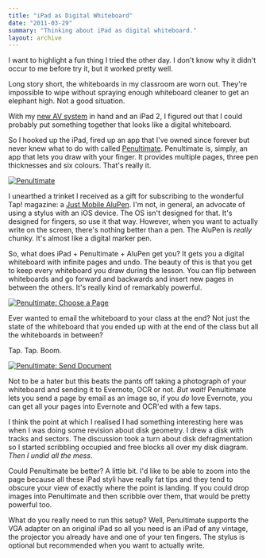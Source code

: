 ```yaml
---
title: "iPad as Digital Whiteboard"
date: "2011-03-29"
summary: "Thinking about iPad as digital whiteboard."
layout: archive
---
```


I want to highlight a fun thing I tried the other day. I don't know why it didn't occur to me before try it, but it worked pretty well.

Long story short, the whiteboards in my classroom are worn out. They're impossible to wipe without spraying enough whiteboard cleaner to get an elephant high. Not a good situation.

With my [new AV system](/blog/2011/3/24/the-next-generation-classroom-av-system.html) in hand and an iPad 2, I figured out that I could probably put something together that looks like a digital whiteboard.

So I hooked up the iPad, fired up an app that I've owned since forever but never knew what to do with called [Penultimate](http://itunes.apple.com/gb/app/penultimate/id354098826?mt=8). Penultimate is, simply, an app that lets you draw with your finger. It provides multiple pages, three pen thicknesses and six colours. That's really it.

[![Penultimate](http://farm6.static.flickr.com/5266/5570589120_14dba180be.jpg)](http://www.flickr.com/photos/fraserspeirs/5570589120/ "Penultimate by fraserspeirs, on Flickr")

I unearthed a trinket I received as a gift for subscribing to the wonderful Tap! magazine: a [Just Mobile AluPen](http://www.xtand.net/alupen.html). I'm not, in general, an advocate of using a stylus with an iOS device. The OS isn't designed for that. It's designed for fingers, so use it that way. However, when you want to actually write on the screen, there's nothing better than a pen. The AluPen is _really_ chunky. It's almost like a digital marker pen.

So, what does iPad + Penultimate + AluPen get you? It gets you a digital whiteboard with infinite pages and undo. The beauty of this is that you get to keep every whiteboard you draw during the lesson. You can flip between whiteboards and go forward and backwards and insert new pages in between the others. It's really kind of remarkably powerful.

[![Penultimate: Choose a Page](http://farm6.static.flickr.com/5063/5570589298_a7f028d8b6.jpg)](http://www.flickr.com/photos/fraserspeirs/5570589298/ "Penultimate: Choose a Page by fraserspeirs, on Flickr")

Ever wanted to email the whiteboard to your class at the end? Not just the state of the whiteboard that you ended up with at the end of the class but all the whiteboards in between?

Tap. Tap. Boom.

[![Penultimate: Send Document](http://farm6.static.flickr.com/5227/5570001875_a6e5576cc1.jpg)](http://www.flickr.com/photos/fraserspeirs/5570001875/ "Penultimate: Send Document by fraserspeirs, on Flickr")

Not to be a hater but this beats the pants off taking a photograph of your whiteboard and sending it to Evernote, OCR or not. _But wait!_ Penultimate lets you send a page by email as an image so, if you _do_ love Evernote, you can get all your pages into Evernote and OCR'ed with a few taps.

I think the point at which I realised I had something interesting here was when I was doing some revision about disk geometry. I drew a disk with tracks and sectors. The discussion took a turn about disk defragmentation so I started scribbling occupied and free blocks all over my disk diagram. _Then I undid all the mess_.

Could Penultimate be better? A little bit. I'd like to be able to zoom into the page because all these iPad styli have really fat tips and they tend to obscure your view of exactly where the point is landing. If you could drop images into Penultimate and then scribble over them, that would be pretty powerful too.

What do you really need to run this setup? Well, Penultimate supports the VGA adapter on an original iPad so all you need is an iPad of any vintage, the projector you already have and one of your ten fingers. The stylus is optional but recommended when you want to actually write.
